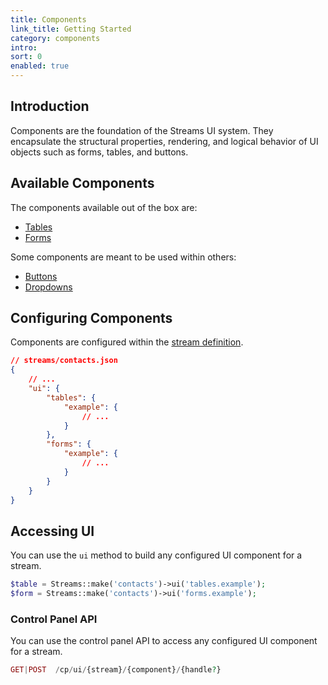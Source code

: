 ```yaml
---
title: Components
link_title: Getting Started
category: components
intro:
sort: 0
enabled: true
---
```


## Introduction

Components are the foundation of the Streams UI system. They encapsulate the structural properties, rendering, and logical behavior of UI objects such as forms, tables, and buttons.

## Available Components

The components available out of the box are:

- [Tables](tables)
- [Forms](forms)

Some components are meant to be used within others:

- [Buttons](buttons)
- [Dropdowns](dropdowns)

## Configuring Components

Components are configured within the [stream definition](/docs/core/streams).

```json
// streams/contacts.json
{
    // ...
    "ui": {
        "tables": {
            "example": {
                // ...
            }
        },
        "forms": {
            "example": {
                // ...
            }
        }
    }
}
```

## Accessing UI

You can use the `ui` method to build any configured UI component for a stream.

```php
$table = Streams::make('contacts')->ui('tables.example');
$form = Streams::make('contacts')->ui('forms.example');
```

### Control Panel API

You can use the control panel API to access any configured UI component for a stream.

```php
GET|POST  /cp/ui/{stream}/{component}/{handle?}
```

